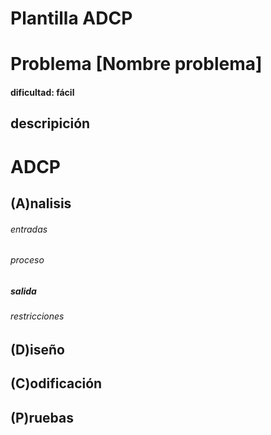 # Plantilla ADCP 

# Problema [Nombre problema]

#### dificultad: fácil 

## descripición 

# ADCP

## (A)nalisis

###### entradas
###### proceso
##### salida 
###### restricciones 

## (D)iseño

## (C)odificación

## (P)ruebas 
